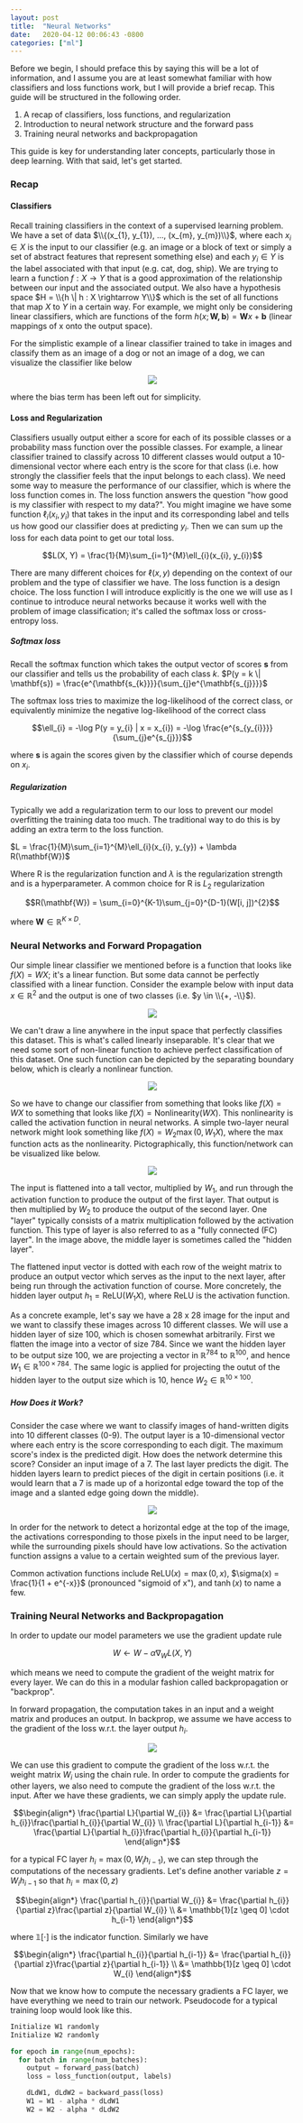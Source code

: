 ```yaml
---
layout: post
title:  "Neural Networks"
date:   2020-04-12 00:06:43 -0800
categories: ["ml"]
---
```


$\newcommand{\norm}[1]{\left\lVert#1\right\rVert}$

Before we begin, I should preface this by saying this will be a lot of information, and I assume you are at least somewhat familiar with how classifiers and loss functions work, but I will provide a brief recap. This guide will be structured in the following order.

1. A recap of classifiers, loss functions, and regularization
2. Introduction to neural network structure and the forward pass
3. Training neural networks and backpropagation

This guide is key for understanding later concepts, particularly those in deep learning. With that said, let's get started.

### Recap

#### Classifiers

Recall training classifiers in the context of a supervised learning problem. We have a set of data $\\{(x_{1}, y_{1}), ..., (x_{m}, y_{m})\\}$, where each $x_{i} \in X$ is the input to our classifier (e.g. an image or a block of text or simply a set of abstract features that represent something else) and each $y_{i} \in Y$ is the label associated with that input (e.g. cat, dog, ship). We are trying to learn a function $f : X \rightarrow Y$ that is a good approximation of the relationship between our input and the associated output. We also have a hypothesis space $H = \\{h \| h : X \rightarrow Y\\}$ which is the set of all functions that map $X$ to $Y$ in a certain way. For example, we might only be considering linear classifiers, which are functions of the form $h(x; \mathbf{W, b}) = \mathbf{W}x + \mathbf{b}$ (linear mappings of x onto the output space).

For the simplistic example of a linear classifier trained to take in images and classify them as an image of a dog or not an image of a dog, we can visualize the classifier like below

<center>
  <div class="col-lg-8 col-md-8 col-sm-12 col-xs-12">
    <img src="{{site.baseurl}}/assets/Neural_Networks/linear-dog.png"/>  
  </div>
</center>

where the bias term has been left out for simplicity.

#### Loss and Regularization

Classifiers usually output either a score for each of its possible classes or a probability mass function over the possible classes. For example, a linear classifier trained to classify across 10 different classes would output a 10-dimensional vector where each entry is the score for that class (i.e. how strongly the classifier feels that the input belongs to each class). We need some way to measure the performance of our classifier, which is where the loss function comes in. The loss function answers the question "how good is my classifier with respect to my data?". You might imagine we have some function $\ell_{i}(x_{i}, y_{i})$ that takes in the input and its corresponding label and tells us how good our classifier does at predicting $y_{i}$. Then we can sum up the loss for each data point to get our total loss.

$$L(X, Y) = \frac{1}{M}\sum_{i=1}^{M}\ell_{i}(x_{i}, y_{i})$$

There are many different choices for $\ell(x, y)$ depending on the context of our problem and the type of classifier we have. The loss function is a design choice. The loss function I will introduce explicitly is the one we will use as I continue to introduce neural networks because it works well with the problem of image classification; it's called the softmax loss or cross-entropy loss.

##### Softmax loss

Recall the softmax function which takes the output vector of scores $\mathbf{s}$ from our classifier and tells us the probability of each class $k$. $P(y = k \| \mathbf{s}) = \frac{e^{\mathbf{s_{k}}}}{\sum_{j}e^{\mathbf{s_{j}}}}$

The softmax loss tries to maximize the log-likelihood of the correct class, or equivalently minimize the negative log-likelihood of the correct class

$$\ell_{i} = -\log P(y = y_{i} | x = x_{i}) = -\log \frac{e^{s_{y_{i}}}}{\sum_{j}e^{s_{j}}}$$

where $\mathbf{s}$ is again the scores given by the classifier which of course depends on $x_{i}$.

##### Regularization

Typically we add a regularization term to our loss to prevent our model overfitting the training data too much. The traditional way to do this is by adding an extra term to the loss function.

$L =  \frac{1}{M}\sum_{i=1}^{M}\ell_{i}(x_{i}, y_{y}) + \lambda R(\mathbf{W})$

Where R is the regularization function and $\lambda$ is the regularization strength and is a hyperparameter. A common choice for R is $L_{2}$ regularization

$$R(\mathbf{W}) = \sum_{i=0}^{K-1}\sum_{j=0}^{D-1}(W[i, j])^{2}$$

where $\mathbf{W} \in \mathbb{R}^{K \times D}$.


### Neural Networks and Forward Propagation

Our simple linear classifier we mentioned before is a function that looks like $f(X) = WX$; it's a linear function. But some data cannot be perfectly classified with a linear function. Consider the example below with input data $x \in \mathbb{R}^{2}$ and the output is one of two classes (i.e. $y \in \\{+, -\\}$).

<center>
  <div class="col-lg-8 col-md-8 col-sm-12 col-xs-12">
    <img src="{{site.baseurl}}/assets/Neural_Networks/inseparable.png"/>  
  </div>
</center>

We can't draw a line anywhere in the input space that perfectly classifies this dataset. This is what's called linearly inseparable. It's clear that we need some sort of non-linear function to achieve perfect classification of this dataset. One such function can be depicted by the separating boundary below, which is clearly a nonlinear function.

<center>
  <div class="col-lg-8 col-md-8 col-sm-12 col-xs-12">
    <img src="{{site.baseurl}}/assets/Neural_Networks/separable.png"/>  
  </div>
</center>

So we have to change our classifier from something that looks like $f(X) = WX$ to something that looks like $f(X) = \text{Nonlinearity}(WX)$. This nonlinearity is called the activation function in neural networks. A simple two-layer neural network might look something like $f(X) = W_{2}\max(0, W_{1}X)$, where the max function acts as the nonlinearity. Pictographically, this function/network can be visualized like below.

<center>
  <div class="col-lg-8 col-md-8 col-sm-12 col-xs-12">
    <img src="{{site.baseurl}}/assets/Neural_Networks/classic-view.png"/>  
  </div>
</center>

The input is flattened into a tall vector, multiplied by $W_{1}$, and run through the activation function to produce the output of the first layer. That output is then multiplied by $W_{2}$ to produce the output of the second layer. One "layer" typically consists of a matrix multiplication followed by the activation function. This type of layer is also referred to as a "fully connected (FC) layer". In the image above, the middle layer is sometimes called the "hidden layer".

The flattened input vector is dotted with each row of the weight matrix to produce an output vector which serves as the input to the next layer, after being run through the activation function of course. More concretely, the hidden layer output $h_{1} = \text{ReLU}(W_{1}X)$, where ReLU is the activation function.

As a concrete example, let's say we have a 28 x 28 image for the input and we want to classify these images across 10 different classes. We will use a hidden layer of size 100, which is chosen somewhat arbitrarily. First we flatten the image into a vector of size 784. Since we want the hidden layer to be output size 100, we are projecting a vector in $\mathbb{R}^{784}$ to $\mathbb{R}^{100}$, and hence $W_{1} \in \mathbb{R}^{100 \times 784}$. The same logic is applied for projecting the outut of the hidden layer to the output size which is 10, hence $W_{2} \in \mathbb{R}^{10 \times 100}$.

##### How Does it Work?

Consider the case where we want to classify images of hand-written digits into 10 different classes (0-9). The output layer is a 10-dimensional vector where each entry is the score corresponding to each digit. The maximum score's index is the predicted digit. How does the network determine this score? Consider an input image of a 7. The last layer predicts the digit. The hidden layers learn to predict pieces of the digit in certain positions (i.e. it would learn that a 7 is made up of a horizontal edge toward the top of the image and a slanted edge going down the middle).

<center>
  <div class="col-lg-10 col-md-10 col-sm-12 col-xs-12">
    <img src="{{site.baseurl}}/assets/Neural_Networks/7-classification.png"/>
  </div>
</center>

In order for the network to detect a horizontal edge at the top of the image, the activations corresponding to those pixels in the input need to be larger, while the surrounding pixels should have low activations. So the activation function assigns a value to a certain weighted sum of the previous layer.

Common activation functions include $\text{ReLU}(x) = \max(0, x)$, $\sigma(x) = \frac{1}{1 + e^{-x}}$ (pronounced "sigmoid of x"), and $\tanh(x)$ to name a few.


### Training Neural Networks and Backpropagation

In order to update our model parameters we use the gradient update rule

$$W \leftarrow W - \alpha \nabla_{W} L(X, Y)$$

which means we need to compute the gradient of the weight matrix for every layer. We can do this in a modular fashion called backpropagation or "backprop".

In forward propagation, the computation takes in an input and a weight matrix and produces an output. In backprop, we assume we have access to the gradient of the loss w.r.t. the layer output $h_{i}$.

<center>
  <div class="col-lg-12 col-md-12 col-sm-12 col-xs-12">
    <img src="{{site.baseurl}}/assets/Neural_Networks/forward-back.png"/>
  </div>
</center>

 We can use this gradient to compute the gradient of the loss w.r.t. the weight matrix $W_{i}$ using the chain rule. In order to compute the gradients for other layers, we also need to compute the gradient of the loss w.r.t. the input. After we have these gradients, we can simply apply the update rule.

 $$\begin{align*}
 \frac{\partial L}{\partial W_{i}} &= \frac{\partial L}{\partial h_{i}}\frac{\partial h_{i}}{\partial W_{i}} \\
 \frac{\partial L}{\partial h_{i-1}} &= \frac{\partial L}{\partial h_{i}}\frac{\partial h_{i}}{\partial h_{i-1}}
 \end{align*}$$

 for a typical FC layer $h_{i} = \max(0, W_{i}h_{i-1})$, we can step through the computations of the necessary gradients. Let's define another variable $z = W_{i}h_{i-1}$ so that $h_{i} = \max(0, z)$

$$\begin{align*}
\frac{\partial h_{i}}{\partial W_{i}} &= \frac{\partial h_{i}}{\partial z}\frac{\partial z}{\partial W_{i}} \\
&= \mathbb{1}[z \geq 0] \cdot h_{i-1}
\end{align*}$$

where $\mathbb{1}[\cdot]$ is the indicator function. Similarly we have

$$\begin{align*}
\frac{\partial h_{i}}{\partial h_{i-1}} &= \frac{\partial h_{i}}{\partial z}\frac{\partial z}{\partial h_{i-1}} \\
&= \mathbb{1}[z \geq 0] \cdot W_{i}
\end{align*}$$

Now that we know how to compute the necessary gradients a FC layer, we have everything we need to train our network. Pseudocode for a typical training loop would look like this.

```python
Initialize W1 randomly
Initialize W2 randomly

for epoch in range(num_epochs):
  for batch in range(num_batches):
    output = forward_pass(batch)
    loss = loss_function(output, labels)

    dLdW1, dLdW2 = backward_pass(loss)
    W1 = W1 - alpha * dLdW1
    W2 = W2 - alpha * dLdW2
```

